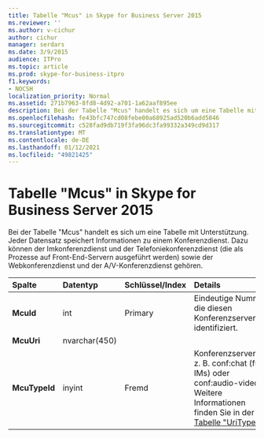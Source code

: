 ```yaml
---
title: Tabelle "Mcus" in Skype for Business Server 2015
ms.reviewer: ''
ms.author: v-cichur
author: cichur
manager: serdars
ms.date: 3/9/2015
audience: ITPro
ms.topic: article
ms.prod: skype-for-business-itpro
f1.keywords:
- NOCSH
localization_priority: Normal
ms.assetid: 271b7963-8fd8-4d92-a701-1a62aaf895ee
description: Bei der Tabelle "Mcus" handelt es sich um eine Tabelle mit Unterstützung. Jeder Datensatz speichert Informationen zu einem Konferenzdienst. Dazu können der Imkonferenzdienst und der Telefoniekonferenzdienst (die als Prozesse auf Front-End-Servern ausgeführt werden) sowie der Webkonferenzdienst und der A/V-Konferenzdienst gehören.
ms.openlocfilehash: fe43bfc747cd08febe00a68925ad520b6add5846
ms.sourcegitcommit: c528fad9db719f3fa96dc3fa99332a349cd9d317
ms.translationtype: MT
ms.contentlocale: de-DE
ms.lasthandoff: 01/12/2021
ms.locfileid: "49821425"
---
```

# <a name="mcus-table-in-skype-for-business-server-2015"></a>Tabelle "Mcus" in Skype for Business Server 2015
 
Bei der Tabelle "Mcus" handelt es sich um eine Tabelle mit Unterstützung. Jeder Datensatz speichert Informationen zu einem Konferenzdienst. Dazu können der Imkonferenzdienst und der Telefoniekonferenzdienst (die als Prozesse auf Front-End-Servern ausgeführt werden) sowie der Webkonferenzdienst und der A/V-Konferenzdienst gehören. 
  
|**Spalte**|**Datentyp**|**Schlüssel/Index**|**Details**|
|:-----|:-----|:-----|:-----|
|**McuId** <br/> |int  <br/> |Primary  <br/> |Eindeutige Nummer, die diesen Konferenzserver identifiziert.  <br/> |
|**McuUri** <br/> |nvarchar(450)  <br/> | <br/> | <br/> |
|**McuTypeId** <br/> |inyint  <br/> | Fremd <br/> |Konferenzservertyp, z. B. conf:chat (für IMs) oder conf:audio-video. Weitere Informationen finden Sie in der [Tabelle "UriTypes".](uritypes.md) <br/> |
   

